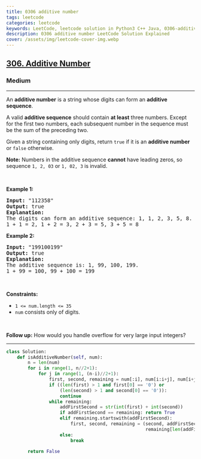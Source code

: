 ```yaml
---
title: 0306 additive number
tags: leetcode
categories: leetcode
keywords: LeetCode, leetcode solution in Python3 C++ Java, 0306-additive-number solution
description: 0306 additive number LeetCode Solution Explained
cover: /assets/img/leetcode-cover-img.webp
---
```





<h2><a href="https://leetcode.com/problems/additive-number/">306. Additive Number</a></h2><h3>Medium</h3><hr><div><p>An <strong>additive number</strong> is a string whose digits can form an <strong>additive sequence</strong>.</p>

<p>A valid <strong>additive sequence</strong> should contain <strong>at least</strong> three numbers. Except for the first two numbers, each subsequent number in the sequence must be the sum of the preceding two.</p>

<p>Given a string containing only digits, return <code>true</code> if it is an <strong>additive number</strong> or <code>false</code> otherwise.</p>

<p><strong>Note:</strong> Numbers in the additive sequence <strong>cannot</strong> have leading zeros, so sequence <code>1, 2, 03</code> or <code>1, 02, 3</code> is invalid.</p>

<p>&nbsp;</p>
<p><strong class="example">Example 1:</strong></p>

<pre><strong>Input:</strong> "112358"
<strong>Output:</strong> true
<strong>Explanation:</strong> 
The digits can form an additive sequence: 1, 1, 2, 3, 5, 8. 
1 + 1 = 2, 1 + 2 = 3, 2 + 3 = 5, 3 + 5 = 8
</pre>

<p><strong class="example">Example 2:</strong></p>

<pre><strong>Input:</strong> "199100199"
<strong>Output:</strong> true
<strong>Explanation:</strong> 
The additive sequence is: 1, 99, 100, 199.&nbsp;
1 + 99 = 100, 99 + 100 = 199
</pre>

<p>&nbsp;</p>
<p><strong>Constraints:</strong></p>

<ul>
	<li><code>1 &lt;= num.length &lt;= 35</code></li>
	<li><code>num</code> consists only of digits.</li>
</ul>

<p>&nbsp;</p>
<p><strong>Follow up:</strong> How would you handle overflow for very large input integers?</p>
</div>

---




```python
class Solution:
    def isAdditiveNumber(self, num):
        n = len(num)
        for i in range(1, n//2+1):
            for j in range(1, (n-i)//2+1):
                first, second, remaining = num[:i], num[i:i+j], num[i+j:]
                if ((len(first) > 1 and first[0] == '0') or
                    (len(second) > 1 and second[0] == '0')):
                    continue
                while remaining:
                    addFirstSecond = str(int(first) + int(second))
                    if addFirstSecond == remaining: return True
                    elif remaining.startswith(addFirstSecond):
                        first, second, remaining = (second, addFirstSecond,
                                                    remaining[len(addFirstSecond):])
                    else:
                        break
        
        return False
```
